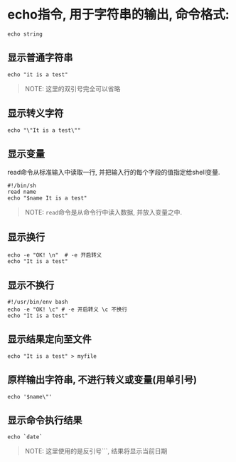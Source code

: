 # echo指令, 用于字符串的输出, 命令格式:

```shell
echo string
```

## 显示普通字符串

```shell
echo "it is a test"
```

> NOTE: 这里的双引号完全可以省略

## 显示转义字符

```shell
echo "\"It is a test\""
```

## 显示变量

read命令从标准输入中读取一行, 并把输入行的每个字段的值指定给shell变量.

```shell
#!/bin/sh
read name
echo "$name It is a test"
```

> NOTE: `read`命令是从命令行中读入数据, 并放入变量之中.

## 显示换行

```shell
echo -e "OK! \n"  # -e 开启转义
echo "It is a test"
```

## 显示不换行

```shell
#!/usr/bin/env bash
echo -e "OK! \c" # -e 开启转义 \c 不换行
echo "It is a test"
```

## 显示结果定向至文件

```shell
echo "It is a test" > myfile
```

## 原样输出字符串, 不进行转义或变量(用单引号)

```shell
echo '$name\"'
```

## 显示命令执行结果

```shell
echo `date`
```

> NOTE: 这里使用的是反引号```, 结果将显示当前日期
